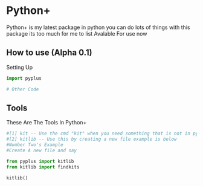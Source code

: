 # Python+
Python+ is my latest package in python you can do lots of things with this package its too much for me to list
Avalable For use now

## How to use (Alpha 0.1)

Setting Up

```python
import pyplus

# Other Code
```

## Tools

These Are The Tools In Python+

```python
#[1] kit -- Use the cmd "kit" when you need something that is not in python pip we have built in kits but the cool fact is that you can also create kits
#[2] kitlib -- Use this by creating a new file example is below
#Number Two's Example
#Create A new file and say

from pyplus import kitlib
from kitlib import findkits

kitlib()
